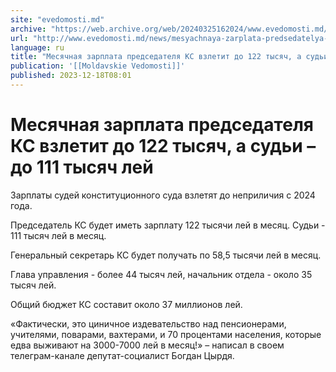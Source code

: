 ```yaml
---
site: "evedomosti.md"
archive: "https://web.archive.org/web/20240325162024/www.evedomosti.md/news/mesyachnaya-zarplata-predsedatelya-ks-vzletit-do-122-tysyach"
url: "http://www.evedomosti.md/news/mesyachnaya-zarplata-predsedatelya-ks-vzletit-do-122-tysyach"
language: ru
title: "Месячная зарплата председателя КС взлетит до 122 тысяч, а судьи – до 111 тысяч лей"
publication: '[[Moldavskie Vedomosti]]'
published: 2023-12-18T08:01
---
```


# Месячная зарплата председателя КС взлетит до 122 тысяч, а судьи – до 111 тысяч лей

Зарплаты судей конституционного суда взлетят до неприличия с 2024 года.

Председатель КС будет иметь зарплату 122 тысячи лей в месяц. Судьи - 111 тысяч лей в месяц.

Генеральный секретарь КС будет получать по 58,5 тысячи лей в месяц.

Глава управления - более 44 тысяч лей, начальник отдела - около 35 тысяч лей.

Общий бюджет КС составит около 37 миллионов лей.

«Фактически, это циничное издевательство над пенсионерами, учителями, поварами, вахтерами, и 70 процентами населения, которые едва выживают на 3000-7000 лей в месяц!» – написал в своем телеграм-канале депутат-социалист Богдан Цырдя. 